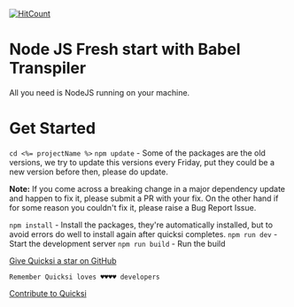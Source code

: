 [![HitCount](http://hits.dwyl.com/AnayoOleru/quicksi/ree/master/templates/javascript/node-js/node-js-babel.svg)](http://hits.dwyl.com/AnayoOleru/quicksi/tree/master/templates/javascript/node-js/node-js-babel) 

# Node JS Fresh start with Babel Transpiler

All you need is NodeJS running on your machine. 

# Get Started

`cd <%= projectName %>`
`npm update` - Some of the packages are the old versions, we try to update this versions every Friday, put they could be a new version before then, please do update.

**Note:** If you come across a breaking change in a major dependency update and
happen to fix it, please submit a PR with your fix. On the other hand if for
some reason you couldn't fix it, please raise a Bug Report Issue.

`npm install` - Install the packages, they're automatically installed, but to avoid errors do well to install again after quicksi completes.
`npm run dev` - Start the development server
`npm run build` - Run the build


[Give Quicksi a star on GitHub](https://github.com/AnayoOleru/quicksi)

`Remember Quicksi loves ♥️♥️♥️♥️ developers`

[Contribute to Quicksi](https://github.com/AnayoOleru/quicksi/blob/master/CONTRIBUTING.md)
